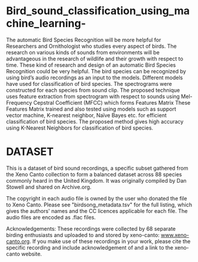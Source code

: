 # Bird_sound_classification_using_machine_learning-
The automatic Bird Species Recognition will be more helpful for Researchers and Ornithologist who studies every aspect of birds. The research on various kinds of sounds from environments will be advantageous in the research of wildlife and their growth with respect to time. These kind of research and design of an automatic Bird Species Recognition could be very helpful. The bird species can be recognized by using bird’s audio recordings as an input to the models. Different models have used for classification of bird species. The spectrograms were constructed for each species from sound clip. The proposed technique uses feature extraction from spectrogram with respect to sounds using Mel-Frequency Cepstral Coefficient (MFCC) which forms Features Matrix These Features Matrix trained and also tested using models such as support vector machine, K-nearest neighbor, Naïve Bayes etc. for efficient classification of bird species. The proposed method gives high accuracy using K-Nearest Neighbors for classification of bird species.
# DATASET 
This is a dataset of bird sound recordings, a specific subset gathered from the Xeno Canto collection to form a balanced dataset across 88 species commonly heard in the United Kingdom. It was originally compiled by Dan Stowell and shared on Archive.org.

The copyright in each audio file is owned by the user who donated the file to Xeno Canto. Please see "birdsong_metadata.tsv" for the full listing, which gives the authors' names and the CC licences applicable for each file. The audio files are encoded as .flac files.

Acknowledgements:
These recordings were collected by 68 separate birding enthusiasts and uploaded to and stored by xeno-canto: www.xeno-canto.org. If you make use of these recordings in your work, please cite the specific recording and include acknowledgement of and a link to the xeno-canto website.
